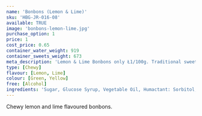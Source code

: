 ```yaml
---
name: 'Bonbons (Lemon & Lime)'
sku: 'HBG-JR-016-08'
available: TRUE
image: 'bonbons-lemon-lime.jpg'
purchase_option: 1
price: 1
cost_price: 0.65
container_water_weight: 919
container_sweets_weight: 673
meta_description: 'Lemon & Lime Bonbons only Ł1/100g. Traditional sweets and more at Humbugs Confectionery Store. Specialists in satisfying your sweet tooth!'
type: [Chewy]
flavour: [Lemon, Lime]
colour: [Green, Yellow]
free: [Alcohol]
ingredients: 'Sugar, Glucose Syrup, Vegetable Oil, Humactant: Sorbitol, Citric Acid, Pork Gelatine, Dextrose, Flavouring, Colour: E100, E141; Emulisifier: Soya Leithin.'
---
```

Chewy lemon and lime flavoured bonbons.